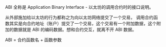 ABI 全称是 Application Binary Interface - 以太坊的调用合约时的接口说明。

从外部施加给以太坊的行为都称之为向以太坊网络提交了一个交易， 调用合约函数其实是向合约地址（账户）提交了一个交易，这个交易有一个附加数据，这个附加的数据就是 ABI 的编码数据。想和合约交互，就离不开 ABI 数据。

ABI = 合约函数名 + 函数参数



